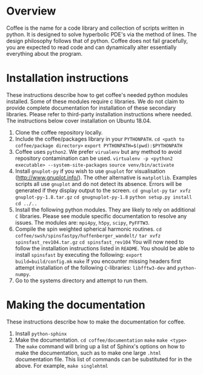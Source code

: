 Overview
========

Coffee is the name for a code library and collection of scripts written in python.
It is  designed to solve
hyperbolic PDE's via the method of lines. The design philosophy follows that of
python. Coffee does not fail gracefully, you are expected to read code and
can dynamically alter essentially everything about the program.

Installation instructions
=======

These instructions describe how to get coffee's needed python modules installed.
Some of these modules require c libraries. We do not claim to provide complete
documentation for installation of these secondary libraries. Please refer to
third-party installation instructions where needed. The instructions below
cover installation on Ubuntu 18.04.

1. Clone the coffee repository locally.
2. Include the coffee/packages library in your `PYTHONPATH`. 
``cd <path to coffee/package directory>``
``export PYTHONPATH=$(pwd):$PYTHONPATH``
3. Coffee uses `python2`. We prefer ``virualenv`` but any method to avoid repository
contamination can be used.
``virtualenv -p <python2 executable> --system-site-packages``
``source venv/bin/activate``
4. Install ``gnuplot-py`` if you wish to use ``gnuplot`` for visualisation (http://www.gnuplot.info/). The 
other alternative is ``matplotlib``. Examples scripts all use ``gnuplot`` and do
not detect its absence. Errors will be generated if they display output to the
screen.
``cd gnuplot-py``
``tar xvfz gnuplot-py-1.8.tar.gz``
``cd gnugnuplot-py-1.8``
``python setup.py install``
``cd ../..``
5. Install the following python modules. They are likely to rely on additional
``C`` libraries. Please see module specific documentation to resolve any issues.
The modules are: ``mpi4py``, ``h5py``, ``scipy``, ``PyFFTW3``.
6. Compile the spin weighted spherical harmonic routines.
``cd coffee/swsh/spinsfastpy/huffenberger_wandelt/``
``tar xvfz spinsfast_rev104.tar.gz``
``cd spinsfast_rev104``
You will now need to follow the installation instructions listed in ``README``.
You should be able to install ``spinsfast`` by executing the following:
``export build=build/config.mk``
``make``
If you encounter missing headers first attempt installation of the following
``C``-libraries: ``libfftw3-dev`` and ``python-numpy``.
7. Go to the systems directory and attempt to run them.

Making the documentation
=======
These instructions describe how to make the documentation for coffee.

1. Install ``python-sphinx``
2. Make the documentation. 
``cd coffee/documentation``
``make``
``make <type>``
 The ``make`` command will bring up a list of Sphinx's options on how to make the documentation, such as to make one large ``.html`` documentation file. This list of commands can be substituted for <type> in the above. For example,
``make singlehtml``
